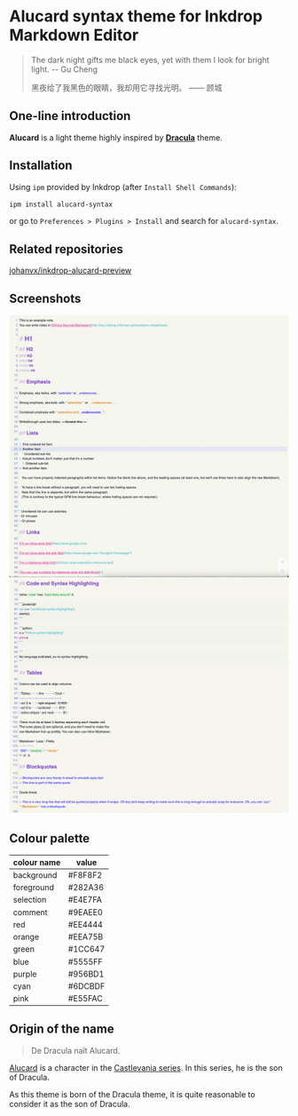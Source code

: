 # Alucard syntax theme for Inkdrop Markdown Editor

>   The dark night gifts me black eyes, yet with them I look for bright light. -- Gu Cheng
>
>   黑夜给了我黑色的眼睛，我却用它寻找光明。 —— 顾城

## One-line introduction

**Alucard** is a light theme highly inspired by **[Dracula]** theme.

## Installation

Using `ipm` provided by Inkdrop (after `Install Shell Commands`):

```bash
ipm install alucard-syntax
```

or go to `Preferences > Plugins > Install` and search for `alucard-syntax`.

## Related repositories

[johanvx/inkdrop-alucard-preview](https://github.com/johanvx/inkdrop-alucard-preview)

## Screenshots

![Screenshots 1](https://github.com/johanvx/inkdrop-alucard-syntax/blob/master/screenshots/1.png)
![Screenshots 2](https://github.com/johanvx/inkdrop-alucard-syntax/blob/master/screenshots/2.png)

## Colour palette

| colour name | value | 
| ----------- | ----- |
| background | #F8F8F2 |
| foreground | #282A36 |
| selection | #E4E7FA |
| comment | #9EAEE0 |
| red | #EE4444 |
| orange | #EEA75B |
| green | #1CC647 |
| blue | #5555FF |
| purple | #956BD1 |
| cyan | #6DCBDF |
| pink | #E55FAC |

## Origin of the name

>   De Dracula naît Alucard.

[Alucard] is a character in the [Castlevania series]. In this series, he is the
son of Dracula.

As this theme is born of the Dracula theme, it is quite reasonable to consider
it as the son of Dracula.

[Alucard]: https://en.wikipedia.org/wiki/Alucard_(Castlevania)
[Castlevania series]: https://en.wikipedia.org/wiki/Castlevania
[Dracula]: https://draculatheme.com
